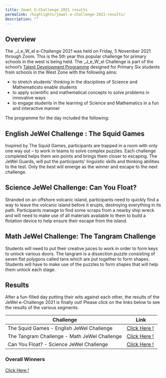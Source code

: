 ```yaml
---
title: Jewel E–Challenge 2021 results
permalink: /highlights/jewel-e-challenge-2021-results/
description: ""
---
```

Overview
--------

  
The _J_e_W_el e-Challenge 2021 was held on Friday, 5 November 2021 through Zoom. This is the 5th year this popular challenge for primary schools in the west is being held. The _J_e_W_el Challenge is part of the school’s [Talent Development Programme](/holistic-development/the-jewel-programme-talent-development/) designed for Primary Six students from schools in the West Zone with the following aims:  
  

*   to stretch students’ thinking in the disciplines of Science and Mathematicsto enable students 
*   to apply scientific and mathematical concepts to solve problems in innovative ways
*   to engage students in the learning of Science and Mathematics in a fun and interactive manner

  
The programme for the day included the following:  
  
  
  

English JeWel Challenge : The Squid Games
-----------------------------------------

Inspired by The Squid Games, participants are trapped in a room with only one way out – to work in teams to solve complex puzzles. Each challenge completed helps them win points and brings them closer to escaping. The JeWel Guards, will put the participants' linguistic skills and thinking abilities to the test. Only the best will emerge as the winner and escape to the next challenge.  

Science JeWel Challenge: Can You Float? 
----------------------------------------

Stranded on an offshore volcanic island, participants need to quickly find a way to leave the volcanic island before it erupts, destroying everything in its path. Participants manage to find some scraps from a nearby ship wreck and will need to make use of all materials available to them to build a flotation device to help ensure their escape from the island.

  

  

Math JeWel Challenge: The Tangram Challenge
-------------------------------------------

Students will need to put their creative juices to work in order to form keys to unlock various doors. The tangram is a dissection puzzle consisting of seven flat polygons called tans which are put together to form shapes. Students will have to make use of the puzzles to form shapes that will help them unlock each stage.

  
  

Results
-------

After a fun-filled day putting their wits against each other, the results of the JeWel e-Challenge 2021 is finally out! Please click on the links below to see the results of the various segments.  
  

| Challenge | Link |
| --- | --- |
| The Squid Games - English JeWel Challenge | [Click Here !](https://jurongwestsec-moe-edu-sg-admin.cwp.sg/qql/slot/u198/Highlights/2021/jewel%20echallenge/Jewel%20Challenge%20Results%202.jpg) |
| The Tangram Challenge - Math JeWel Challenge | [Click Here !](https://jurongwestsec-moe-edu-sg-admin.cwp.sg/qql/slot/u198/Highlights/2021/jewel%20echallenge/Jewel%20Challenge%20Results%203.JPG) |
| Can You Float? - Science JeWel Challenge  | [Click Here !](https://jurongwestsec-moe-edu-sg-admin.cwp.sg/qql/slot/u198/Highlights/2021/jewel%20echallenge/Jewel%20Challenge%20Results%204.JPG)  |

  
  

### Overall Winners
[Click Here !](https://jurongwestsec-moe-edu-sg-admin.cwp.sg/qql/slot/u198/Highlights/2021/jewel%20echallenge/Jewel%20Challenge%20Results%205.JPG)